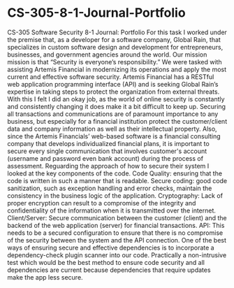 # CS-305-8-1-Journal-Portfolio
CS-305 Software Security 8-1 Journal: Portfolio
  For this task I worked under the premise that, as a developer for a software company, Global Rain, that specializes in custom software design and development for entrepreneurs, businesses, and government agencies around the world. Our mission mission is that “Security is everyone’s responsibility.” We were tasked with assisting Artemis Financial in modernizing its operations and apply the most current and effective software security. Artemis Financial has a RESTful web application programming interface (API) and is seeking Global Rain’s expertise in taking steps to protect the organization from external threats. With this I felt I did an okay job, as the world of online security is constantly and consistently changing it does make it a bit difficult to keep up. Securing all transactions and communications are of paramount importance to any business, but especially for a financial institution protect the customer/client data and company information as well as their intellectual property. Also, since the Artemis Financials’ web-based software is a financial consulting company that develops individualized financial plans, it is important to secure every single communication that involves customer's account (username and password even bank account) during the process of assessment. 
  Reguarding the approach of how to secure their system I looked at the key components of the code. Code Quality: ensuring that the code is written in such a manner that is readable. Secure coding: good code sanitization, such as exception handling and error checks, maintain the consistency in the business logic of the application. Cryptography: Lack of proper encryption can result to a compromise of the integrity and confidentiality of the information when it is transmitted over the internet. Client/Server: Secure communication between the customer (client) and the backend of the web application (server) for financial transactions. API: This needs to be a secured configuration to ensure that there is no compromise of the security between the system and the API connection. One of the best ways of ensuring secure and effective dependencies is to incorporate a dependency-check plugin scanner into our code. Practically a non-intrusive test which would be the best method to ensure code security and all dependencies are current because dependencies that require updates make the app less secure. 

